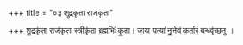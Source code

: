 +++
title = "०३ शूद्रकृता राजकृता"

+++
शू॒द्रकृ॑ता॒ राज॑कृता॒ स्त्रीकृ॑ता ब्र॒ह्मभिः॑ कृ॒ता। जा॒या पत्या॑ नु॒त्तेव॑ क॒र्तारं॒ बन्ध्वृ॑च्छतु ॥